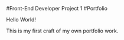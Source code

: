 #Front-End Developer Project 1
#Portfolio

Hello World!

This is my first craft of my own portfolio work.
